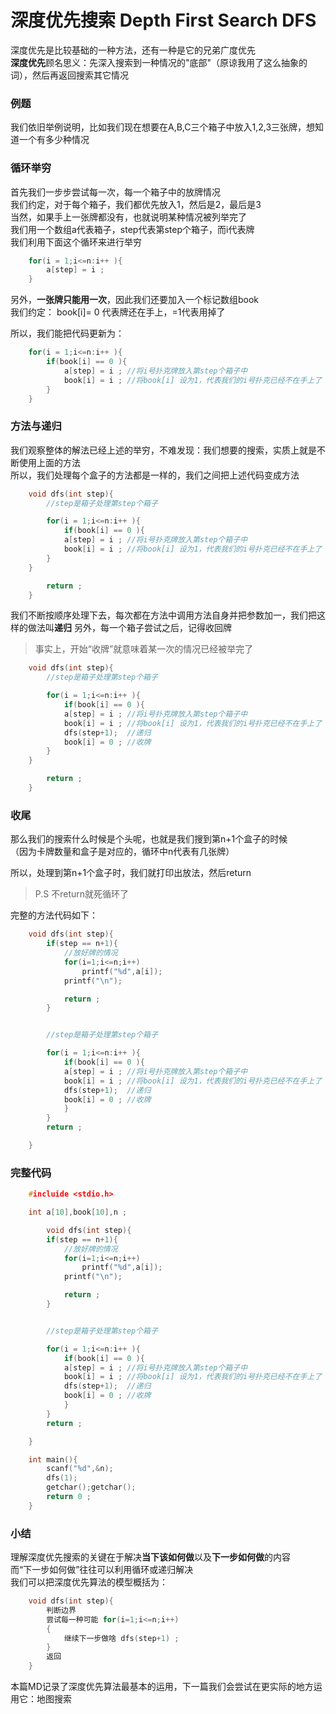 # 深度优先搜索 Depth First Search DFS  
深度优先是比较基础的一种方法，还有一种是它的兄弟广度优先  
**深度优先**顾名思义：先深入搜索到一种情况的"底部"（原谅我用了这么抽象的词），然后再返回搜索其它情况

### 例题
我们依旧举例说明，比如我们现在想要在A,B,C三个箱子中放入1,2,3三张牌，想知道一个有多少种情况

### 循环举穷
首先我们一步步尝试每一次，每一个箱子中的放牌情况  
我们约定，对于每个箱子，我们都优先放入1，然后是2，最后是3  
当然，如果手上一张牌都没有，也就说明某种情况被列举完了  
我们用一个数组a代表箱子，step代表第step个箱子，而i代表牌  
我们利用下面这个循环来进行举穷  
```C
    for(i = 1;i<=n:i++ ){
        a[step] = i ;
    }
```
另外，**一张牌只能用一次**，因此我们还要加入一个标记数组book  
我们约定： book[i]= 0 代表牌还在手上，=1代表用掉了  

所以，我们能把代码更新为：  
```C
    for(i = 1;i<=n:i++ ){
        if(book[i] == 0 ){
            a[step] = i ; //将i号扑克牌放入第step个箱子中
            book[i] = i ; //将book[i] 设为1，代表我们的i号扑克已经不在手上了
        }
    }
```

### 方法与递归
我们观察整体的解法已经上述的举穷，不难发现：我们想要的搜索，实质上就是不断使用上面的方法  
所以，我们处理每个盒子的方法都是一样的，我们之间把上述代码变成方法 

```C
    void dfs(int step){
        //step是箱子处理第step个箱子

        for(i = 1;i<=n:i++ ){
            if(book[i] == 0 ){
            a[step] = i ; //将i号扑克牌放入第step个箱子中
            book[i] = i ; //将book[i] 设为1，代表我们的i号扑克已经不在手上了
        }
    }

        return ; 
    }
```  

我们不断按顺序处理下去，每次都在方法中调用方法自身并把参数加一，我们把这样的做法叫**递归** 
另外，每一个箱子尝试之后，记得收回牌  
>事实上，开始“收牌”就意味着某一次的情况已经被举完了

```C
    void dfs(int step){
        //step是箱子处理第step个箱子

        for(i = 1;i<=n:i++ ){
            if(book[i] == 0 ){
            a[step] = i ; //将i号扑克牌放入第step个箱子中
            book[i] = i ; //将book[i] 设为1，代表我们的i号扑克已经不在手上了
            dfs(step+1);  //递归
            book[i] = 0 ; //收牌
        }
    }

        return ; 
    }
```

### 收尾
那么我们的搜索什么时候是个头呢，也就是我们搜到第n+1个盒子的时候  
（因为卡牌数量和盒子是对应的，循环中n代表有几张牌） 

所以，处理到第n+1个盒子时，我们就打印出放法，然后return  
>P.S 不return就死循环了 

完整的方法代码如下：   
```C
    void dfs(int step){
        if(step == n+1){
            //放好牌的情况
            for(i=1;i<=n;i++)
                printf("%d",a[i]);
            printf("\n");

            return ; 
        }


        //step是箱子处理第step个箱子

        for(i = 1;i<=n:i++ ){
            if(book[i] == 0 ){
            a[step] = i ; //将i号扑克牌放入第step个箱子中
            book[i] = i ; //将book[i] 设为1，代表我们的i号扑克已经不在手上了
            dfs(step+1);  //递归
            book[i] = 0 ; //收牌
            }
        }
        return ; 

    }
```

### 完整代码

```C
    #incluide <stdio.h>

    int a[10],book[10],n ; 

        void dfs(int step){
        if(step == n+1){
            //放好牌的情况
            for(i=1;i<=n;i++)
                printf("%d",a[i]);
            printf("\n");

            return ; 
        }


        //step是箱子处理第step个箱子

        for(i = 1;i<=n:i++ ){
            if(book[i] == 0 ){
            a[step] = i ; //将i号扑克牌放入第step个箱子中
            book[i] = i ; //将book[i] 设为1，代表我们的i号扑克已经不在手上了
            dfs(step+1);  //递归
            book[i] = 0 ; //收牌
            }
        }
        return ; 

    }

    int main(){
        scanf("%d",&n);
        dfs(1);
        getchar();getchar();
        return 0 ;
    }
```  

### 小结  
理解深度优先搜索的关键在于解决**当下该如何做**以及**下一步如何做**的内容  
而“下一步如何做”往往可以利用循环或递归解决  
我们可以把深度优先算法的模型概括为：  
```C
    void dfs(int step){
        判断边界
        尝试每一种可能 for(i=1;i<=n;i++)
        {
            继续下一步做啥 dfs(step+1) ; 
        }
        返回 
    }
```

本篇MD记录了深度优先算法最基本的运用，下一篇我们会尝试在更实际的地方运用它：地图搜索  